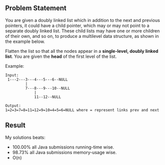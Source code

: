 ## Problem Statement
You are given a doubly linked list which in addition to the next and previous pointers, it could have a child pointer, which may or may not point to a separate doubly linked list. 
These child lists may have one or more children of their own, and so on, to produce a multilevel data structure, as shown in the example below.

Flatten the list so that all the nodes appear in a **single-level, doubly linked list**. 
You are given the **head** of the first level of the list.

 
Example:
```
Input:
 1---2---3---4---5---6--NULL
         |
         7---8---9---10--NULL
             |
             11--12--NULL

Output:
1=2=3=7=8=11=12=9=10=4=5=6=NULL where = represent links prev and next
```

## Result
My solutions beats:
* 100.00% all Java submissions running-time wise.
* 98.73% all Java submissions memory-usage wise.
* O(n)
